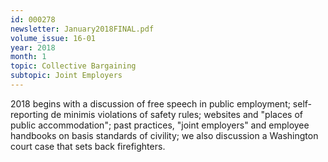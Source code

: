 ```yaml
---
id: 000278
newsletter: January2018FINAL.pdf
volume_issue: 16-01
year: 2018
month: 1
topic: Collective Bargaining
subtopic: Joint Employers
---
```


2018 begins with a discussion of free speech in public employment; self-reporting de minimis violations of safety rules; websites and "places of public accommodation"; past practices, "joint employers" and employee handbooks on basis standards of civility; we also discussion a Washington court case that sets back firefighters.
